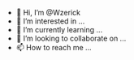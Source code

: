 - 👋 Hi, I’m @Wzerick
- 👀 I’m interested in ...
- 🌱 I’m currently learning ...
- 💞️ I’m looking to collaborate on ...
- 📫 How to reach me ...

<!---
Wzerick/Wzerick is a ✨ special ✨ repository because its `README.md` (this file) appears on your GitHub profile.
You can click the Preview link to take a look at your changes.
--->
